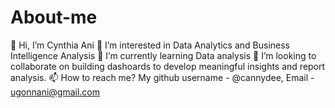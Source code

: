 # About-me

👋 Hi, I’m Cynthia Ani
👀 I’m interested in Data Analytics and Business Intelligence Analysis 
🌱 I’m currently learning Data analysis
💞️ I’m looking to collaborate on building dashoards to develop meaningful insights and report analysis.
📫 How to reach me? My github username - @cannydee, Email - ugonnani@gmail.com
